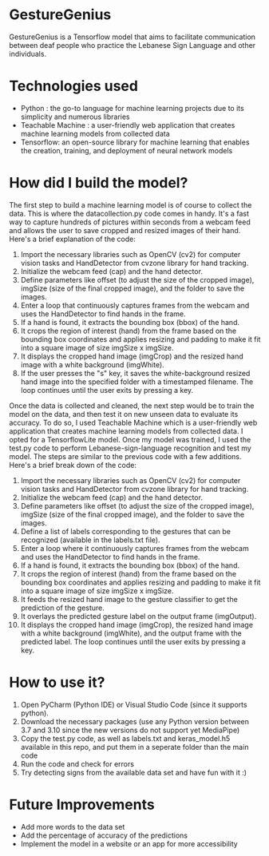 # GestureGenius
GestureGenius is a Tensorflow model that aims to facilitate communication between deaf people who practice the Lebanese Sign Language and other individuals. 

# Technologies used
- Python : the go-to language for machine learning projects due to its simplicity and numerous libraries
- Teachable Machine :  a user-friendly web application that creates machine learning models from collected data
- Tensorflow: an open-source library for machine learning that enables the creation, training, and deployment of neural network models

# How did I build the model?
The first step to build a machine learning model is of course to collect the data. This is where the datacollection.py code comes in handy. It's a fast way to capture hundreds of pictures within seconds from a webcam feed and allows the user to save cropped and resized images of their hand. Here's a brief explanation of the code:
1) Import the necessary libraries such as OpenCV (cv2) for computer vision tasks and HandDetector from cvzone library for hand tracking.
2) Initialize the webcam feed (cap) and the hand detector.
3) Define parameters like offset (to adjust the size of the cropped image), imgSize (size of the final cropped image), and the folder to save the images.
4) Enter a loop that continuously captures frames from the webcam and uses the HandDetector to find hands in the frame.
5) If a hand is found, it extracts the bounding box (bbox) of the hand.
6) It crops the region of interest (hand) from the frame based on the bounding box coordinates and applies resizing and padding to make it fit into a square image of size imgSize x imgSize.
7) It displays the cropped hand image (imgCrop) and the resized hand image with a white background (imgWhite).
8) If the user presses the "s" key, it saves the white-background resized hand image into the specified folder with a timestamped filename. The loop continues until the user exits by pressing a key.

Once the data is collected and cleaned, the next step would be to train the model on the data, and then test it on new unseen data to evaluate its accuracy. To do so, I used Teachable Machine which is a user-friendly web application that creates machine learning models from collected data. I opted for a TensorflowLite model. Once my model was trained, I used the test.py code to perform Lebanese-sign-language recognition and test my model. The steps are similar to the previous code with a few additions. Here's a brief break down of the code: 
1) Import the necessary libraries such as OpenCV (cv2) for computer vision tasks and HandDetector from cvzone library for hand tracking.
2) Initialize the webcam feed (cap) and the hand detector.
3) Define parameters like offset (to adjust the size of the cropped image), imgSize (size of the final cropped image), and the folder to save the images.
4) Define a list of labels corresponding to the gestures that can be recognized (available in the labels.txt file).
5) Enter a loop where it continuously captures frames from the webcam and uses the HandDetector to find hands in the frame.
6) If a hand is found, it extracts the bounding box (bbox) of the hand.
7) It crops the region of interest (hand) from the frame based on the bounding box coordinates and applies resizing and padding to make it fit into a square image of size imgSize x imgSize.
8) It feeds the resized hand image to the gesture classifier to get the prediction of the gesture.
9) It overlays the predicted gesture label on the output frame (imgOutput).
10) It displays the cropped hand image (imgCrop), the resized hand image with a white background (imgWhite), and the output frame with the predicted label. The loop continues until the user exits by pressing a key.
    
# How to use it?
1) Open PyCharm (Python IDE) or Visual Studio Code (since it supports python). 
2) Download the necessary packages (use any Python version between 3.7 and 3.10 since the new versions do not support yet MediaPipe)
3) Copy the test.py code, as well as labels.txt and keras_model.h5 available in this repo, and put them in a seperate folder than the main code
4) Run the code and check for errors
5) Try detecting signs from the available data set and have fun with it :)

# Future Improvements
- Add more words to the data set
- Add the percentage of accuracy of the predictions
- Implement the model in a website or an app for more accessibility
